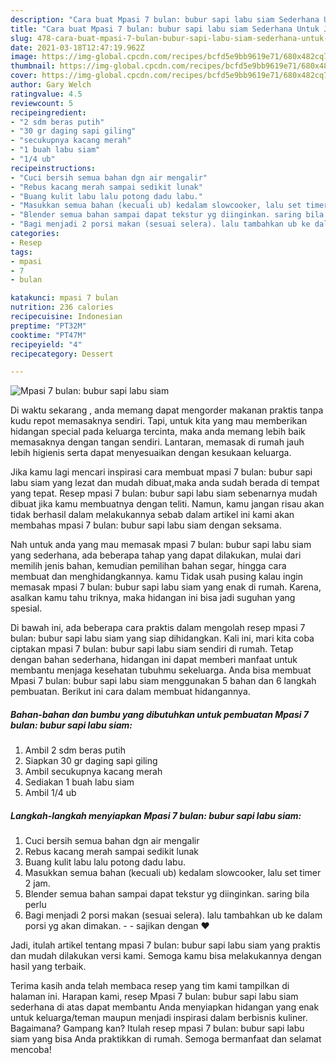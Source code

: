 ```yaml
---
description: "Cara buat Mpasi 7 bulan: bubur sapi labu siam Sederhana Untuk Jualan"
title: "Cara buat Mpasi 7 bulan: bubur sapi labu siam Sederhana Untuk Jualan"
slug: 478-cara-buat-mpasi-7-bulan-bubur-sapi-labu-siam-sederhana-untuk-jualan
date: 2021-03-18T12:47:19.962Z
image: https://img-global.cpcdn.com/recipes/bcfd5e9bb9619e71/680x482cq70/mpasi-7-bulan-bubur-sapi-labu-siam-foto-resep-utama.jpg
thumbnail: https://img-global.cpcdn.com/recipes/bcfd5e9bb9619e71/680x482cq70/mpasi-7-bulan-bubur-sapi-labu-siam-foto-resep-utama.jpg
cover: https://img-global.cpcdn.com/recipes/bcfd5e9bb9619e71/680x482cq70/mpasi-7-bulan-bubur-sapi-labu-siam-foto-resep-utama.jpg
author: Gary Welch
ratingvalue: 4.5
reviewcount: 5
recipeingredient:
- "2 sdm beras putih"
- "30 gr daging sapi giling"
- "secukupnya kacang merah"
- "1 buah labu siam"
- "1/4 ub"
recipeinstructions:
- "Cuci bersih semua bahan dgn air mengalir"
- "Rebus kacang merah sampai sedikit lunak"
- "Buang kulit labu lalu potong dadu labu."
- "Masukkan semua bahan (kecuali ub) kedalam slowcooker, lalu set timer 2 jam."
- "Blender semua bahan sampai dapat tekstur yg diinginkan. saring bila perlu"
- "Bagi menjadi 2 porsi makan (sesuai selera). lalu tambahkan ub ke dalam porsi yg akan dimakan.   sajikan dengan ❤️"
categories:
- Resep
tags:
- mpasi
- 7
- bulan

katakunci: mpasi 7 bulan 
nutrition: 236 calories
recipecuisine: Indonesian
preptime: "PT32M"
cooktime: "PT47M"
recipeyield: "4"
recipecategory: Dessert

---
```



![Mpasi 7 bulan: bubur sapi labu siam](https://img-global.cpcdn.com/recipes/bcfd5e9bb9619e71/680x482cq70/mpasi-7-bulan-bubur-sapi-labu-siam-foto-resep-utama.jpg)

Di waktu  sekarang , anda memang dapat mengorder makanan praktis tanpa kudu repot memasaknya sendiri. Tapi, untuk kita yang mau memberikan hidangan special pada keluarga tercinta, maka anda memang lebih baik memasaknya dengan tangan sendiri. Lantaran, memasak di rumah jauh lebih higienis serta dapat menyesuaikan dengan kesukaan keluarga.

Jika kamu lagi mencari inspirasi cara membuat mpasi 7 bulan: bubur sapi labu siam yang lezat dan mudah dibuat,maka anda sudah berada di tempat yang tepat. Resep mpasi 7 bulan: bubur sapi labu siam  sebenarnya mudah dibuat jika kamu membuatnya dengan teliti. Namun, kamu jangan risau akan tidak berhasil dalam melakukannya 
sebab dalam artikel ini kami akan membahas mpasi 7 bulan: bubur sapi labu siam dengan seksama.  



Nah untuk anda yang mau memasak mpasi 7 bulan: bubur sapi labu siam yang sederhana, ada beberapa tahap yang dapat dilakukan, mulai dari memilih jenis bahan, kemudian pemilihan bahan segar, hingga cara membuat dan menghidangkannya. kamu Tidak usah pusing kalau ingin memasak mpasi 7 bulan: bubur sapi labu siam yang enak di rumah. Karena, asalkan kamu  tahu triknya, maka hidangan ini bisa jadi suguhan yang spesial.

Di bawah ini, ada beberapa cara praktis  dalam mengolah resep mpasi 7 bulan: bubur sapi labu siam yang siap dihidangkan. Kali ini, mari kita coba ciptakan mpasi 7 bulan: bubur sapi labu siam sendiri di rumah. Tetap dengan bahan sederhana, hidangan ini dapat memberi manfaat untuk membantu menjaga kesehatan tubuhmu sekeluarga. Anda bisa membuat Mpasi 7 bulan: bubur sapi labu siam menggunakan 5 bahan dan 6 langkah pembuatan. Berikut ini cara dalam membuat hidangannya.

<!--inarticleads1-->

##### Bahan-bahan dan bumbu yang dibutuhkan untuk pembuatan Mpasi 7 bulan: bubur sapi labu siam:

1. Ambil 2 sdm beras putih
1. Siapkan 30 gr daging sapi giling
1. Ambil secukupnya kacang merah
1. Sediakan 1 buah labu siam
1. Ambil 1/4 ub




<!--inarticleads2-->

##### Langkah-langkah menyiapkan Mpasi 7 bulan: bubur sapi labu siam:

1. Cuci bersih semua bahan dgn air mengalir
1. Rebus kacang merah sampai sedikit lunak
1. Buang kulit labu lalu potong dadu labu.
1. Masukkan semua bahan (kecuali ub) kedalam slowcooker, lalu set timer 2 jam.
1. Blender semua bahan sampai dapat tekstur yg diinginkan. saring bila perlu
1. Bagi menjadi 2 porsi makan (sesuai selera). lalu tambahkan ub ke dalam porsi yg akan dimakan.  -  - sajikan dengan ❤️




Jadi, itulah artikel tentang  mpasi 7 bulan: bubur sapi labu siam  yang praktis dan mudah dilakukan versi kami. Semoga kamu bisa melakukannya dengan hasil yang terbaik. 

Terima kasih anda telah membaca resep yang tim kami tampilkan di halaman ini. Harapan kami, resep  Mpasi 7 bulan: bubur sapi labu siam sederhana di atas dapat membantu Anda menyiapkan hidangan yang enak untuk keluarga/teman maupun menjadi inspirasi dalam berbisnis kuliner. Bagaimana? Gampang kan? Itulah resep mpasi 7 bulan: bubur sapi labu siam yang bisa Anda praktikkan di rumah. Semoga bermanfaat dan selamat mencoba!

